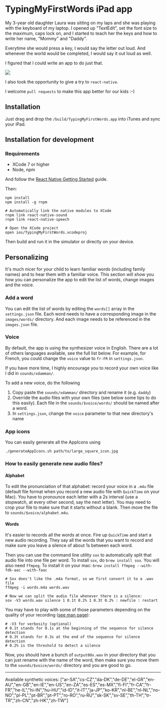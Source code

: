 # TypingMyFirstWords iPad app

My 3-year old daughter Laura was sitting on my laps and she was playing with the keyboard of my laptop.
I opened up "TextEdit", set the font size to the maximum, caps lock on, and I started to teach her the keys and how to write her name, "Mommy" and "Daddy". 

Everytime she would press a key, I would say the letter out loud. And whenever the world would be completed, I would say it out loud as well. 

I figured that I could write an app to do just that.

![](http://cl.ly/3X3t1e0P2x2B/Screen%20Shot%202015-12-26%20at%2011.18.30%20PM.png)

I also took the opportunity to give a try to `react-native`.

I welcome `pull requests` to make this app better for our kids :-)

## Installation

Just drag and drop the `/build/TypingMyFirstWords.app` into iTunes and sync your iPad.

## Installation for development

### Requirements

- XCode 7 or higher
- Node, npm

And follow the [React Native Getting Started](http://facebook.github.io/react-native/docs/getting-started.html) guide.

Then:
	
	npm install
    npm install -g rnpm 
    
	# Automatically link the native modules to XCode
    rnpm link react-native-sound
    rnpm link react-native-speech
    
	# Open the XCode project
	open ios/TypingMyFirstWords.xcodeproj
	
Then build and run it in the simulator or directly on your device.

## Personalizing

It's much nicer for your child to learn familiar words (including family names) and to hear them with a familiar voice. This section will show you how you can personalize the app to edit the list of words, change images and the voice.

### Add a word

You can edit the list of words by editing the `words[]` array in the `settings.json` file.
Each word needs to have a corresponding image in the `images/words/` directory. And each image needs to be referenced in the `images.json` file.

### Voice

By default, the app is using the synthesizer voice in English. There are a lot of others languages available, see the full list below. For example, for French, you could change the `voice` value to `fr-FR` in `settings.json`.

If you have more time, I highly encourage you to record your own voice like I did in `sounds/xdamman/`.

To add a new voice, do the following

1. Copy paste the `sounds/xdamman/` directory and rename it (e.g. `daddy`)
1. Override the audio files with your own files (see below some tips to do this easily). Each file in the `sounds/$voice/words/` should be named after a word.
1. In `settings.json`, change the `voice` parameter to that new directory's name

### App icons

You can easily generate all the AppIcons using

    ./generateAppIcons.sh path/to/large_square_icon.jpg
    

### How to easily generate new audio files?

#### Alphabet

To edit the pronunciation of that alphabet: record your voice in a `.m4u` file (default file format when you record a new audio file with `QuickTime` on your Mac). You have to pronounce each letter with a 2s interval (use a stopwatch, at every other second, say the next letter). You may need to crop your file to make sure that it starts without a blank. Then move the file to `sounds/$voice/alphabet.m4u`. 

#### Words

It's easier to records all the words at once. Fire up `QuickTime` and start a new audio recording. They say all the words that you want to record and make sure you leave a silence of about 1s between each word.

Then you can use the command line utility `sox` to automatically split that audio file into one file per word. To install `sox`, do `brew install sox`.
You will also need `ffmpeg`. To install it on your mac: `brew install ffmpeg --with-fdk-aac --with-faac`

    # Sox does't like the .m4a format, so we first convert it to a .wav file
	ffmpeg -i words.m4a words.wav

	# Now we can split the audio file whenever there is a silence:
	sox -V3 words.wav silence 1 0.1t 0.2% 1 0.3t 0.2% : newfile : restart
	
You may have to play with some of those parameters depending on the quality of your recording ([see man page](http://sox.sourceforge.net/sox.html)):


	# -V3 for verbosity (optional)
	# 0.1t stands for 0.1s at the beginning of the sequence for silence detection
	# 0.3t stands for 0.3s at the end of the sequence for silence detection
	# 0.2% is the threshold to detect a silence
	
Now, you should have a bunch of `output00x.wav` in your directory that you can just rename with the name of the word, then make sure you move them to the `sounds/$voice/words/` directory and you are good to go.


---

Available synthetic voices: 
["ar-SA","cs-CZ","da-DK","de-DE","el-GR","en-AU","en-GB","en-IE","en-US","en-ZA","es-ES","es-MX","fi-FI","fr-CA","fr-FR","he-IL","hi-IN","hu-HU","id-ID","it-IT","ja-JP","ko-KR","nl-BE","nl-NL","no-NO","pl-PL","pt-BR","pt-PT","ro-RO","ru-RU","sk-SK","sv-SE","th-TH","tr-TR","zh-CN","zh-HK","zh-TW"]
